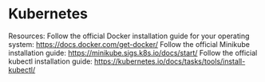 # Kubernetes
Resources:
Follow the official Docker installation guide for your operating system: https://docs.docker.com/get-docker/
Follow the official Minikube installation guide: https://minikube.sigs.k8s.io/docs/start/
Follow the official kubectl installation guide: https://kubernetes.io/docs/tasks/tools/install-kubectl/
